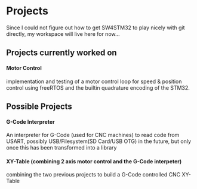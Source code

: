 # Projects
Since I could not figure out how to get SW4STM32 to play nicely with git directly, my workspace will live here for now...

## Projects currently worked on

#### Motor Control
implementation and testing of a motor control loop for speed & position control using freeRTOS and the builtin quadrature encoding of the STM32.

## Possible Projects

#### G-Code Interpreter
An interpreter for G-Code (used for CNC machines) to read code from USART, possibly USB/Filesystem(SD Card/USB OTG) in the future, but only once this has been transformed into a library

#### XY-Table (combining 2 axis motor control and the G-Code interpeter)
combining the two previous projects to build a G-Code controlled CNC XY-Table
